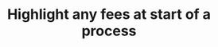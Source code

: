 ---
title: Highlight any fees at start of a process
permalink: /coga-draft/guide/certain/highlight-fees
github:
  repository: w3c/wai-coga
layout: guide
feedbackmail: wai@w3.org

---